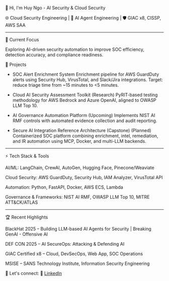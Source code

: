 👋 Hi, I'm Huy Ngo - AI Security & Cloud Security 

🌐 Cloud Security Engineering | 🤖 AI Agent Engineering | 🛡️ GIAC x8, CISSP, AWS SAA

---

🔭 Current Focus

Exploring AI-driven security automation to improve SOC efficiency, detection accuracy, and compliance readiness.


🚀 Projects 

- SOC Alert Enrichment System
Enrichment pipeline for AWS GuardDuty alerts using Security Hub, VirusTotal, and Slack/Jira integrations. Target: reduce triage time from ~15 minutes to <5 minutes.

- Cloud AI Security Assessment Toolkit (Research)
PyRIT-based testing methodology for AWS Bedrock and Azure OpenAI, aligned to OWASP LLM Top 10.

- AI Governance Automation Platform (Upcoming)
Implements NIST AI RMF controls with automated evidence collection and audit reporting.

- Secure AI Integration Reference Architecture (Capstone) (Planned)
Containerized SOC platform combining enrichment, intel, remediation, and IR automation using MCP, Docker, and multi-LLM backends.

---

⚡ Tech Stack & Tools

  AI/ML: LangChain, CrewAI, AutoGen, Hugging Face, Pinecone/Weaviate

  Cloud Security: AWS GuardDuty, Security Hub, IAM Analyzer, VirusTotal API

  Automation: Python, FastAPI, Docker, AWS ECS, Lambda

  Governance & Frameworks: NIST AI RMF, OWASP LLM Top 10, MITRE ATT&CK/ATLAS

---

🏆 Recent Highlights

BlackHat 2025 – Building LLM-based AI Agents for Security | Breaking GenAI - Offensive AI

DEF CON 2025 – AI SecureOps: Attacking & Defending AI

GIAC Certified x8 – Cloud, DevSecOps, Web App, SOC Operations

MSISE – SANS Technology Institute, Information Security Engineering


📍 Let's connect: 🔗 [LinkedIn](https://www.linkedin.com/in/huydinhngo)
